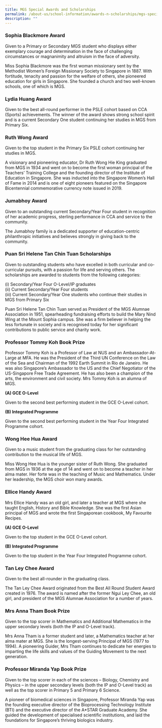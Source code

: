 ```yaml
---
title: MGS Special Awards and Scholarships
permalink: /about-us/school-information/awards-n-scholarships/mgs-special-awards-and-scholarships/
description: ""
---
```


### Sophia Blackmore Award

Given to a Primary or Secondary MGS student who displays either exemplary courage and determination in the face of challenging circumstances or magnanimity and altruism in the face of adversity.  
  
Miss Sophia Blackmore was the first woman missionary sent by the Methodist Women’s Foreign Missionary Society to Singapore in 1887. With fortitude, tenacity and passion for the welfare of others, she pioneered education for girls in Singapore. She founded a church and two well-known schools, one of which is MGS.  
  
  

### Lydia Huang Award 

Given to the best all-round performer in the PSLE cohort based on CCA (Sports) achievements. The winner of the award shows strong school spirit and is a current Secondary One student continuing her studies in MGS from Primary Six.

### Ruth Wong Award
  
Given to the top student in the Primary Six PSLE cohort continuing her studies in MGS.  
  
A visionary and pioneering educator, Dr Ruth Wong Hie King graduated from MGS in 1934 and went on to become the first woman principal of the Teachers’ Training College and the founding director of the Institute of Education in Singapore. She was inducted into the Singapore Women’s Hall of Fame in 2014 and is one of eight pioneers featured on the Singapore Bicentennial commemorative currency note issued in 2019.  
  
  

### Jumabhoy Award
  
Given to an outstanding current Secondary/Year Four student in recognition of her academic progress, sterling performance in CCA and service to the community.  
  
The Jumabhoy family is a dedicated supporter of education-centric philanthropic initiatives and believes strongly in giving back to the community.  
  
  

### Puan Sri Helene Tan Chin Tuan Scholarships

Given to outstanding students who have excelled in both curricular and co-curricular pursuits, with a passion for life and serving others. The scholarships are awarded to students from the following categories:  
  
(i) Secondary/Year Four O-Level/IP graduates  
(ii) Current Secondary/Year Four students  
(iii) Current Secondary/Year One students who continue their studies in MGS from Primary Six  
  
Puan Sri Helene Tan Chin Tuan served as President of the MGS Alumnae Association in 1951, spearheading fundraising efforts to build the Mary Nind Wing at the Mount Sophia campus. She was a firm believer in helping the less fortunate in society and is recognised today for her significant contributions to public service and charity work.  
  
  

### Professor Tommy Koh Book Prize

Professor Tommy Koh is a Professor of Law at NUS and an Ambassador-At-Large at MFA. He was the President of the Third UN Conference on the Law of the Sea and Chairman of the 1992 Earth Summit in Rio de Janeiro. He was also Singapore’s Ambassador to the US and the Chief Negotiator of the US-Singapore Free Trade Agreement. He has also been a champion of the arts, the environment and civil society. Mrs Tommy Koh is an alumna of MGS.

**(A) GCE O-Level**

Given to the second best performing student in the GCE O-Level cohort.

**(B) Integrated Programme**

Given to the second best performing student in the Year Four Integrated Programme cohort.

### Wong Hee Hua Award

Given to a music student from the graduating class for her outstanding contribution to the musical life of MGS.  
  
Miss Wong Hee Hua is the younger sister of Ruth Wong. She graduated from MGS in 1936 at the age of 14 and went on to become a teacher in her alma mater. Her forte was in the teaching of Music and Mathematics. Under her leadership, the MGS choir won many awards.  
  
  

### Ellice Handy Award 
  
Mrs Ellice Handy was an old girl, and later a teacher at MGS where she taught English, History and Bible Knowledge. She was the first Asian principal of MGS and wrote the first Singaporean cookbook, My Favourite Recipes.

**(A) GCE O-Level**

Given to the top student in the GCE O-Level cohort.  

**(B) Integrated Programme**

Given to the top student in the Year Four Integrated Programme cohort.

### Tan Ley Chee Award
  
Given to the best all-rounder in the graduating class.  
  
The Tan Ley Chee Award originated from the Best All Round Student Award created in 1976. The award is named after the former Ngui Ley Chee, an old girl, and president of the MGS Alumnae Association for a number of years.  
  
  

### Mrs Anna Tham Book Prize

Given to the top scorer in Mathematics and Additional Mathematics in the upper secondary levels (both the IP and O-Level track).

Mrs Anna Tham is a former student and later, a Mathematics teacher at her alma mater at
MGS. She is the longest-serving Principal of MGS (1977 to 1994). A pioneering Guider,
Mrs Tham continues to dedicate her energies to imparting the life skills and values of the
Guiding Movement to the next generation.
  
  

### Professor Miranda Yap Book Prize

Given to the top scorer in each of the sciences – Biology, Chemistry and Physics – in the upper secondary levels (both the IP and O-Level track) as well as the top scorer in Primary 5 and Primary 6 Science.  
  
A pioneer of biomedical sciences in Singapore, Professor Miranda Yap was the founding executive director of the Bioprocessing Technology Institute (BTI) and the executive director of the A\*STAR Graduate Academy. She guided the development of specialised scientific institutions, and laid the foundations for Singapore’s thriving biologics industry.